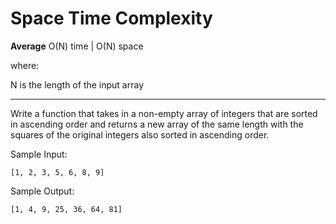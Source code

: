 # Space Time Complexity

**Average** O(N) time | O(N) space

where:

N is the length of the input array

---

Write a function that takes in a non-empty array of integers that are sorted in ascending order and returns a new array of the same length with the squares of the original integers also sorted in ascending order.

Sample Input:

```
[1, 2, 3, 5, 6, 8, 9]
```

Sample Output:

```
[1, 4, 9, 25, 36, 64, 81]
```
